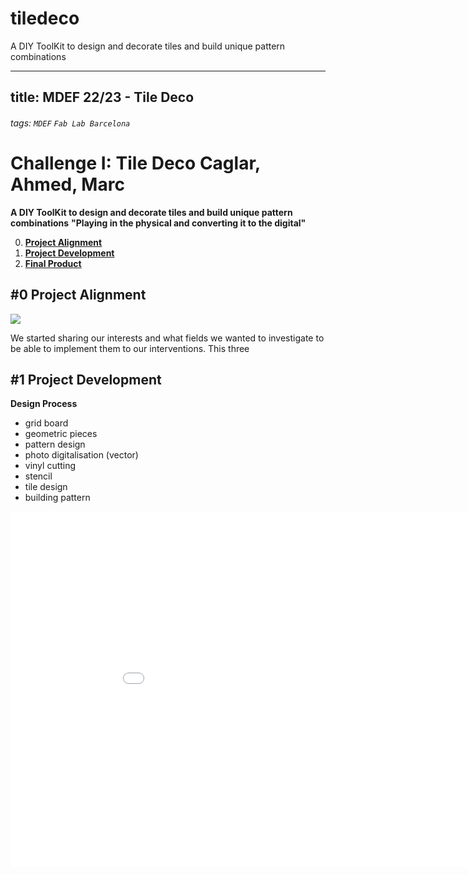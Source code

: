 # tiledeco
A DIY ToolKit to design and decorate tiles and build unique pattern combinations

---
title: MDEF 22/23 - Tile Deco
---

###### tags: `MDEF` `Fab Lab Barcelona`


Challenge I: Tile Deco
Caglar, Ahmed, Marc
==========================================

**A DIY ToolKit to design and decorate tiles and build unique pattern combinations** 
**"Playing in the physical and converting it to the digital"**

0. [**Project Alignment**](#0-Project-alignment)
1. [**Project Development**](#1-Project-development)
2. [**Final Product**](#2-Rethink-and-reconnect)


## #0 Project Alignment

![](https://drive.google.com/file/d/1wpDhg9p6dvsCqUpxViq0IEqyqHLA8FNB/view)

We started sharing our interests and what fields we wanted to investigate to be able to implement them to our interventions. This three 

## #1 Project Development

**Design Process**
- grid board
- geometric pieces
- pattern design
- photo digitalisation (vector)
- vinyl cutting
- stencil
- tile design
- building pattern

<iframe src="[https://docs.google.com/presentation/d/e/2PACX-1vRjh56gf-m3NotTWq_R_c8rk6aud9Ug9jL5vrxLU43EQNfZGjJ0bgGY2oozJqKkkmQxA7u83xC_7V8h/embed?start=false&loop=false&delayms=3000](https://drive.google.com/file/d/142wLPfG5fM5Mu-XErmbFKV-Zxnlya-bf/view)" frameborder="0" width="960" height="569" allowfullscreen="true" mozallowfullscreen="true" webkitallowfullscreen="true"></iframe>


